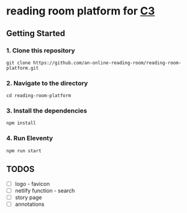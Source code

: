 # reading room platform for [C3](https://www.goethe.de/ins/in/en/sta/mum/ueb/c3.html)

## Getting Started

### 1. Clone this repository

```
git clone https://github.com/an-online-reading-room/reading-room-platform.git 
```

### 2. Navigate to the directory

```
cd reading-room-platform
```

### 3. Install the dependencies

```
npm install
```

### 4. Run Eleventy

```
npm run start
```

## TODOS

  - [ ] logo - favicon
  - [ ] netlify function - search
  - [ ] story page
  - [ ] annotations
